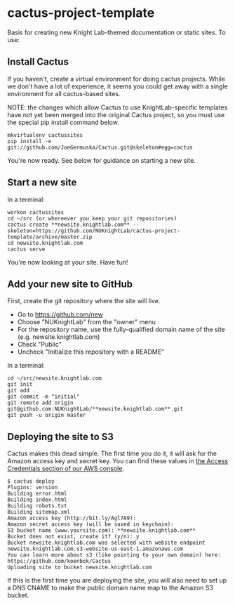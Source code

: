 cactus-project-template
=======================

Basis for creating new Knight Lab-themed documentation or static sites. To use:

Install Cactus
--------------
If you haven't, create a virtual environment for doing cactus projects. While we don't have a lot of experience, it seems you could get away with a single environment for all cactus-based sites. 

NOTE: the changes which allow Cactus to use KnightLab-specific templates have not yet been merged into the original Cactus project, so you must use the special pip install command below.

    mkvirtualenv cactussites
    pip install -e git://github.com/JoeGermuska/Cactus.git@skeleton#egg=cactus

You're now ready. See below for guidance on starting a new site.


Start a new site
----------------
In a terminal:

    workon cactussites
    cd ~/src (or whereever you keep your git repositories)
    cactus create **newsite.knightlab.com** --skeleton=https://github.com/NUKnightLab/cactus-project-template/archive/master.zip
    cd newsite.knightlab.com
    cactus serve
    
You're now looking at your site. Have fun!

Add your new site to GitHub
---------------------------
First, create the git repository where the site will live.
* Go to https://github.com/new
* Choose "NUKnightLab" from the "owner" menu
* For the repository name, use the fully-qualified domain name of the site (e.g. newsite.knightlab.com)
* Check "Public"
* Uncheck "Initialize this repository with a README"

In a terminal:

    cd ~/src/newsite.knightlab.com
    git init
    git add .
    git commit -m "initial"
    git remote add origin git@github.com:NUKnightLab/**newsite.knightlab.com**.git
    git push -u origin master

Deploying the site to S3
------------------------
Cactus makes this dead simple. The first time you do it, it will ask for the Amazon access key and secret key. You can find these values in [the Access Credentials section of our AWS console](https://portal.aws.amazon.com/gp/aws/securityCredentials?#access_credentials).

    $ cactus deploy
    Plugins: version
    Building error.html
    Building index.html
    Building robots.txt
    Building sitemap.xml
    Amazon access key (http://bit.ly/Agl7A9): 
    Amazon secret access key (will be saved in keychain): 
    S3 bucket name (www.yoursite.com): **newsite.knightlab.com**
    Bucket does not exist, create it? (y/n): y
    Bucket newsite.knightlab.com was selected with website endpoint newsite.knightlab.com.s3-website-us-east-1.amazonaws.com
    You can learn more about s3 (like pointing to your own domain) here: https://github.com/koenbok/Cactus
    Uploading site to bucket newsite.knightlab.com

If this is the first time you are deploying the site, you will also need to set up a DNS CNAME to make the public domain name map to the Amazon S3 bucket.

